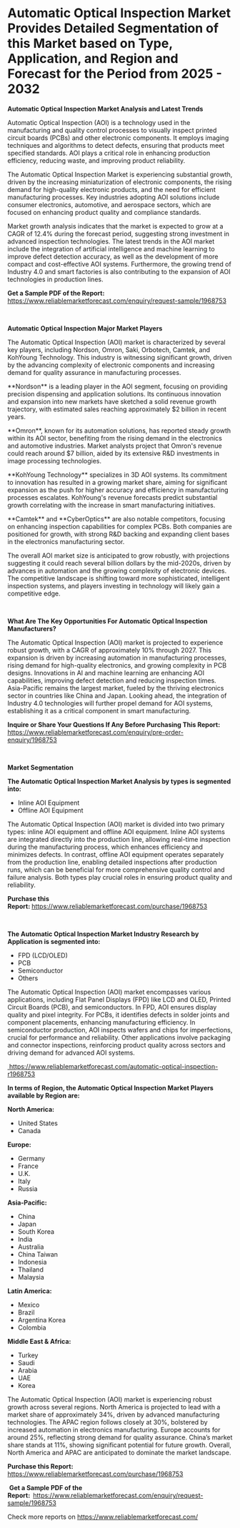 <p><h1>Automatic Optical Inspection Market Provides Detailed Segmentation of this Market based on Type, Application, and Region and Forecast for the Period from 2025 - 2032</h1></p><p><strong>Automatic Optical Inspection Market Analysis and Latest Trends</strong></p>
<p><p>Automatic Optical Inspection (AOI) is a technology used in the manufacturing and quality control processes to visually inspect printed circuit boards (PCBs) and other electronic components. It employs imaging techniques and algorithms to detect defects, ensuring that products meet specified standards. AOI plays a critical role in enhancing production efficiency, reducing waste, and improving product reliability.</p><p>The Automatic Optical Inspection Market is experiencing substantial growth, driven by the increasing miniaturization of electronic components, the rising demand for high-quality electronic products, and the need for efficient manufacturing processes. Key industries adopting AOI solutions include consumer electronics, automotive, and aerospace sectors, which are focused on enhancing product quality and compliance standards.</p><p>Market growth analysis indicates that the market is expected to grow at a CAGR of 12.4% during the forecast period, suggesting strong investment in advanced inspection technologies. The latest trends in the AOI market include the integration of artificial intelligence and machine learning to improve defect detection accuracy, as well as the development of more compact and cost-effective AOI systems. Furthermore, the growing trend of Industry 4.0 and smart factories is also contributing to the expansion of AOI technologies in production lines.</p></p>
<p><strong>Get a Sample PDF of the Report:&nbsp;</strong> <a href="https://www.reliablemarketforecast.com/enquiry/request-sample/1968753?utm_campaign=2949&utm_medium=2&utm_source=Github&utm_content=ia&utm_term=09042025&utm_id=automatic-optical-inspection">https://www.reliablemarketforecast.com/enquiry/request-sample/1968753</a></p>
<p>&nbsp;</p>
<p><strong>Automatic Optical Inspection Major Market Players</strong></p>
<p><p>The Automatic Optical Inspection (AOI) market is characterized by several key players, including Nordson, Omron, Saki, Orbotech, Camtek, and KohYoung Technology. This industry is witnessing significant growth, driven by the advancing complexity of electronic components and increasing demand for quality assurance in manufacturing processes.</p><p>**Nordson** is a leading player in the AOI segment, focusing on providing precision dispensing and application solutions. Its continuous innovation and expansion into new markets have sketched a solid revenue growth trajectory, with estimated sales reaching approximately $2 billion in recent years. </p><p>**Omron**, known for its automation solutions, has reported steady growth within its AOI sector, benefiting from the rising demand in the electronics and automotive industries. Market analysts project that Omron's revenue could reach around $7 billion, aided by its extensive R&D investments in image processing technologies.</p><p>**KohYoung Technology** specializes in 3D AOI systems. Its commitment to innovation has resulted in a growing market share, aiming for significant expansion as the push for higher accuracy and efficiency in manufacturing processes escalates. KohYoung's revenue forecasts predict substantial growth correlating with the increase in smart manufacturing initiatives.</p><p>**Camtek** and **CyberOptics** are also notable competitors, focusing on enhancing inspection capabilities for complex PCBs. Both companies are positioned for growth, with strong R&D backing and expanding client bases in the electronics manufacturing sector.</p><p>The overall AOI market size is anticipated to grow robustly, with projections suggesting it could reach several billion dollars by the mid-2020s, driven by advances in automation and the growing complexity of electronic devices. The competitive landscape is shifting toward more sophisticated, intelligent inspection systems, and players investing in technology will likely gain a competitive edge.</p></p>
<p>&nbsp;</p>
<p><strong>What Are The Key Opportunities For Automatic Optical Inspection Manufacturers?</strong></p>
<p><p>The Automatic Optical Inspection (AOI) market is projected to experience robust growth, with a CAGR of approximately 10% through 2027. This expansion is driven by increasing automation in manufacturing processes, rising demand for high-quality electronics, and growing complexity in PCB designs. Innovations in AI and machine learning are enhancing AOI capabilities, improving defect detection and reducing inspection times. Asia-Pacific remains the largest market, fueled by the thriving electronics sector in countries like China and Japan. Looking ahead, the integration of Industry 4.0 technologies will further propel demand for AOI systems, establishing it as a critical component in smart manufacturing.</p></p>
<p><strong>Inquire or Share Your Questions If Any Before Purchasing This Report:</strong> <a href="https://www.reliablemarketforecast.com/enquiry/pre-order-enquiry/1968753?utm_campaign=2949&utm_medium=2&utm_source=Github&utm_content=ia&utm_term=09042025&utm_id=automatic-optical-inspection">https://www.reliablemarketforecast.com/enquiry/pre-order-enquiry/1968753</a></p>
<p>&nbsp;</p>
<p><strong>Market Segmentation</strong></p>
<p><strong>The Automatic Optical Inspection Market Analysis by types is segmented into:</strong></p>
<p><ul><li>Inline AOI Equipment</li><li>Offline AOI Equipment</li></ul></p>
<p><p>The Automatic Optical Inspection (AOI) market is divided into two primary types: inline AOI equipment and offline AOI equipment. Inline AOI systems are integrated directly into the production line, allowing real-time inspection during the manufacturing process, which enhances efficiency and minimizes defects. In contrast, offline AOI equipment operates separately from the production line, enabling detailed inspections after production runs, which can be beneficial for more comprehensive quality control and failure analysis. Both types play crucial roles in ensuring product quality and reliability.</p></p>
<p><strong>Purchase this Report:&nbsp;</strong><a href="https://www.reliablemarketforecast.com/purchase/1968753?utm_campaign=2949&utm_medium=2&utm_source=Github&utm_content=ia&utm_term=09042025&utm_id=automatic-optical-inspection">https://www.reliablemarketforecast.com/purchase/1968753</a></p>
<p>&nbsp;</p>
<p><strong>The Automatic Optical Inspection Market Industry Research by Application is segmented into:</strong></p>
<p><ul><li>FPD (LCD/OLED)</li><li>PCB</li><li>Semiconductor</li><li>Others</li></ul></p>
<p><p>The Automatic Optical Inspection (AOI) market encompasses various applications, including Flat Panel Displays (FPD) like LCD and OLED, Printed Circuit Boards (PCB), and semiconductors. In FPD, AOI ensures display quality and pixel integrity. For PCBs, it identifies defects in solder joints and component placements, enhancing manufacturing efficiency. In semiconductor production, AOI inspects wafers and chips for imperfections, crucial for performance and reliability. Other applications involve packaging and connector inspections, reinforcing product quality across sectors and driving demand for advanced AOI systems.</p></p>
<p><a href="https://www.reliablemarketforecast.com/automatic-optical-inspection-r1968753?utm_campaign=2949&utm_medium=2&utm_source=Github&utm_content=ia&utm_term=09042025&utm_id=automatic-optical-inspection">&nbsp;https://www.reliablemarketforecast.com/automatic-optical-inspection-r1968753</a></p>
<p><strong>In terms of Region, the Automatic Optical Inspection Market Players available by Region are:</strong></p>
<p>
    <p> <strong> North America: </strong>
        <ul>
            <li>United States</li>
            <li>Canada</li>
        </ul>
        </p> 
    <p> <strong> Europe: </strong>
        <ul>
            <li>Germany</li>
            <li>France</li>
            <li>U.K.</li>
            <li>Italy</li>
            <li>Russia</li>
        </ul>
        </p> 
    <p> <strong> Asia-Pacific: </strong>
        <ul>
            <li>China</li>
            <li>Japan</li>
            <li>South Korea</li>
            <li>India</li>
            <li>Australia</li>
            <li>China Taiwan</li>
            <li>Indonesia</li>
            <li>Thailand</li>
            <li>Malaysia</li>
        </ul>
        </p> 
    <p> <strong> Latin America: </strong>
        <ul>
            <li>Mexico</li>
            <li>Brazil</li>
            <li>Argentina Korea</li>
            <li>Colombia</li>
        </ul>
        </p> 
    <p> <strong> Middle East & Africa: </strong>
        <ul>
            <li>Turkey</li>
            <li>Saudi</li>
            <li>Arabia</li>
            <li>UAE</li>
            <li>Korea</li>
        </ul>
    </p>
    </p>
<p><p>The Automatic Optical Inspection (AOI) market is experiencing robust growth across several regions. North America is projected to lead with a market share of approximately 34%, driven by advanced manufacturing technologies. The APAC region follows closely at 30%, bolstered by increased automation in electronics manufacturing. Europe accounts for around 25%, reflecting strong demand for quality assurance. China’s market share stands at 11%, showing significant potential for future growth. Overall, North America and APAC are anticipated to dominate the market landscape.</p></p>
<p><strong>Purchase this Report: </strong><a href="https://www.reliablemarketforecast.com/purchase/1968753?utm_campaign=2949&utm_medium=2&utm_source=Github&utm_content=ia&utm_term=09042025&utm_id=automatic-optical-inspection">https://www.reliablemarketforecast.com/purchase/1968753</a></p>
<p>&nbsp;<strong>Get a Sample PDF of the Report:&nbsp;&nbsp;</strong><a href="https://www.reliablemarketforecast.com/enquiry/request-sample/1968753?utm_campaign=2949&utm_medium=2&utm_source=Github&utm_content=ia&utm_term=09042025&utm_id=automatic-optical-inspection">https://www.reliablemarketforecast.com/enquiry/request-sample/1968753</a></p>
<p><strong></strong></p>
<p>Check more reports on <a href="https://www.reliablemarketforecast.com/?utm_campaign=2949&utm_medium=2&utm_source=Github&utm_content=ia&utm_term=09042025&utm_id=automatic-optical-inspection">https://www.reliablemarketforecast.com/</a></p>